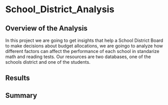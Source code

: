 # School_District_Analysis

## Overview of the Analysis
In this project we are going to get insights that help a School District Board to make decisions about budget allocations, we are goingo to analyze how different factors can affect the performance of each school in standarize math and reading tests. Our resources are two databases, one of the schools district and one of the students.

## Results

## Summary
